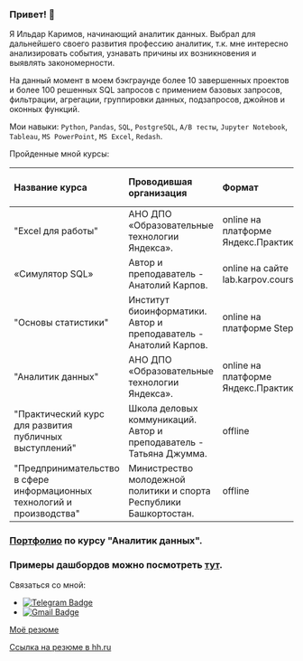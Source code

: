 ### Привет! 👋

Я Ильдар Каримов, начинающий аналитик данных. Выбрал для дальнейшего своего развития профессию аналитик, т.к. мне интересно анализировать события, узнавать причины их возникновения и выявлять закономерности.

На данный момент в моем бэкграунде более 10 завершенных проектов и более 100 решенных SQL запросов с примением базовых запросов, фильтрации, агрегации, группировки данных, подзапросов, джойнов и оконных функций.  

Мои навыки:
`Python`, `Pandas`, `SQL`, `PostgreSQL`, `A/B тесты`, `Jupyter Notebook`, `Tableau`, `MS PowerPoint`, `MS Excel`, `Redash`.

Пройденные мной курсы:

| Название курса | Проводившая организация | Формат | Период обучения | Документ об окончании |
| :---------------------- | :---------------------- | :---------------------- |:---------------------- |:---------------------- |
| "Excel для работы" | АНО ДПО «Образовательные технологии Яндекса». | online на платформе Яндекс.Практикум |  |  |
| «Симулятор SQL» | Автор и преподаватель - Анатолий Карпов. | online на сайте lab.karpov.courses | 2023 |  |
| "Основы статистики" | Институт биоинформатики. Автор и преподаватель - Анатолий Карпов. | online на платформе Stepik |2023 | [Сертификат](https://github.com/usr036943/usr036943/blob/main/Документы/certificate-stepik-76-7953a64.pdf) |
| "Аналитик данных" |АНО ДПО «Образовательные технологии Яндекса». | online на платформе Яндекс.Практикум | 2022-2023 | [Диплом](https://github.com/usr036943/usr036943/blob/main/Документы/diplom-yapraktikum-20232DA00256.pdf) |
| "Практический курс для развития публичных выступлений"| Школа деловых коммуникаций. Автор и преподаватель - Татьяна Джумма. | offline | 2019 | [Сертификат](https://github.com/usr036943/usr036943/blob/main/Документы/certificate-djumma.pdf) | 
| "Предпринимательство в сфере информационных технологий и производства"| Министрество молодежной политики и спорта Республики Башкортостан. | offline | 2017 | [Сертификат](https://github.com/usr036943/usr036943/blob/main/Документы/certificate-predprinimatel.pdf) | 

### [Портфолио](https://github.com/usr036943/yandex_practicum_projects) по курсу "Аналитик данных".

### Примеры дашбордов можно посмотреть [тут](https://github.com/usr036943/Dashboards).

Связаться со мной: 
- [![Telegram Badge](https://img.shields.io/badge/-usr036943-blue?style=flat&logo=Telegram&logoColor=white)](https://t.me/usr036943) 
- [![Gmail Badge](https://img.shields.io/badge/-@mail-blue?style=flat&logo=Mail&logoColor=white)](mailto:karim_ildar@mail.ru)

[Моё резюме](https://usr036943.github.io/resume-karimov-ildar.github.io/#каримов-ильдар) 

[Сcылка на резюме в hh.ru](https://ufa.hh.ru/applicant/resumes/view?resume=3ec90ef6ff0bc734450039ed1f375047543647)
